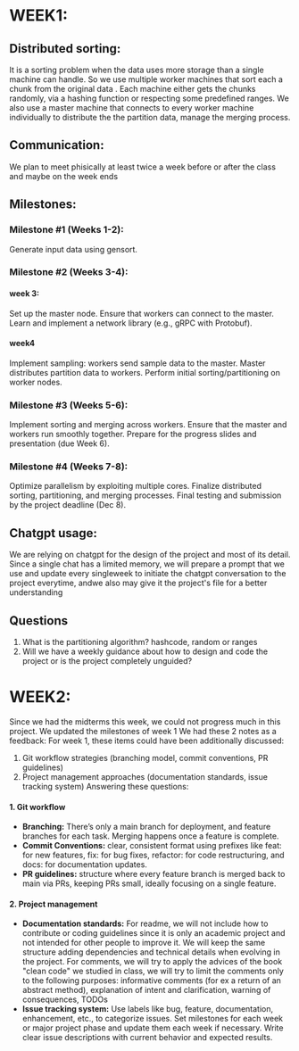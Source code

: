 # WEEK1:

## Distributed sorting:
It is a sorting problem when the data uses more storage than a single machine can handle. So we use multiple worker machines that sort each a chunk from the original data . Each machine either gets the chunks randomly, via a hashing function or respecting some predefined ranges. We also use a master machine that connects to every worker machine individually to distribute the the partition data, manage the merging process.

## Communication:
We plan to meet phisically at least twice a week before or after the class and maybe on the week ends

## Milestones:
### Milestone #1 (Weeks 1-2):
Generate input data using gensort.

### Milestone #2 (Weeks 3-4):
#### week 3:
Set up the master node.
Ensure that workers can connect to the master.
Learn and implement a network library (e.g., gRPC with Protobuf).
#### week4
Implement sampling: workers send sample data to the master.
Master distributes partition data to workers.
Perform initial sorting/partitioning on worker nodes.

### Milestone #3 (Weeks 5-6):
Implement sorting and merging across workers.
Ensure that the master and workers run smoothly together.
Prepare for the progress slides and presentation (due Week 6).

### Milestone #4 (Weeks 7-8):
Optimize parallelism by exploiting multiple cores.
Finalize distributed sorting, partitioning, and merging processes.
Final testing and submission by the project deadline (Dec 8).

## Chatgpt usage:
We are relying on chatgpt for the design of the project and most of its detail. Since a single chat has a limited memory, we will prepare a prompt that we use and update every singleweek to initiate the chatgpt conversation to the project everytime, andwe also may give it the project's file for a better understanding

## Questions
1. What is the partitioning algorithm? hashcode, random or ranges
2. Will we have a weekly guidance about how to design and code the project or is the project completely unguided?

# WEEK2:
Since we had the midterms this week, we could not progress much in this project. We updated the milestones of week 1
We had these 2 notes as a feedback: For week 1, these items could have been additionally discussed:
  1. Git workflow strategies (branching model, commit conventions, PR guidelines)
  2. Project management approaches (documentation standards, issue tracking system)
Answering these questions:
#### 1. Git workflow
  - **Branching:** There’s only a main branch for deployment, and feature branches for each task. Merging happens once a feature is complete.
  - **Commit Conventions:** clear, consistent format using prefixes like feat: for new features, fix: for bug fixes, refactor: for code restructuring, and docs: for documentation updates.
  - **PR guidelines:** structure where every feature branch is merged back to main via PRs, keeping PRs small, ideally focusing on a single feature.
#### 2. Project management
  - **Documentation standards:** For readme, we will not include how to contribute or coding guidelines since it is only an academic project and not intended for other people to improve it. We will keep the same structure adding dependencies and technical details when evolving in the project. For comments, we will try to apply the advices of the book "clean code" we studied in class, we will try to limit the comments only to the following purposes: informative comments (for ex a return of an abstract method), explanation of intent and clarification, warning of consequences, TODOs
  - **Issue tracking system:** Use labels like bug, feature, documentation, enhancement, etc., to categorize issues. Set milestones for each week or major project phase and update them each week if necessary. Write clear issue descriptions with current behavior and expected results.